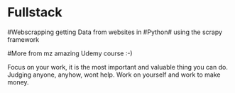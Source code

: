 # Fullstack

#Webscrapping getting Data from websites in #Python# using the scrapy framework

#More from mz amazing Udemy course :-)

Focus on your work, it is the most important and valuable thing you can do.
Judging anyone, anyhow, wont help.
Work on yourself and work to make money.
